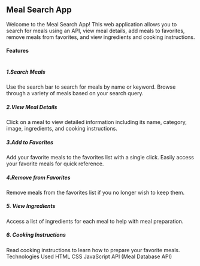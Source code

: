 

<h2>Meal Search App</h2>

Welcome to the Meal Search App! This web application allows you to search for meals using an API, view meal details, add meals to favorites, remove meals from favorites, and view ingredients and cooking instructions.

<h4>Features</h4>

<h1></h1>

<h5>1.Search Meals </h5>

Use the search bar to search for meals by name or keyword.
Browse through a variety of meals based on your search query.

<h5>2.View Meal Details </h5>

Click on a meal to view detailed information including its name, category, image, ingredients, and cooking instructions.

<h5>3.Add to Favorites </h5>

Add your favorite meals to the favorites list with a single click.
Easily access your favorite meals for quick reference.

<h5>4.Remove from Favorites</h5>

Remove meals from the favorites list if you no longer wish to keep them.

<h5>5. View Ingredients</h5>

Access a list of ingredients for each meal to help with meal preparation.

<h5>6. Cooking Instructions</h5>

Read cooking instructions to learn how to prepare your favorite meals.
Technologies Used
HTML
CSS
JavaScript
API (Meal Database API)
